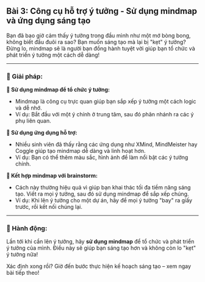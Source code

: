 ## Bài 3: Công cụ hỗ trợ ý tưởng - Sử dụng mindmap và ứng dụng sáng tạo

Bạn đã bao giờ cảm thấy ý tưởng trong đầu mình như một mớ bòng bong, không biết đầu đuôi ra sao? Bạn muốn sáng tạo mà lại bị "kẹt" ý tưởng? Đừng lo, mindmap sẽ là người bạn đồng hành tuyệt vời giúp bạn tổ chức và phát triển ý tưởng một cách dễ dàng!

---

### 📌 Giải pháp:

**🔹 Sử dụng mindmap để tổ chức ý tưởng:**
- Mindmap là công cụ trực quan giúp bạn sắp xếp ý tưởng một cách logic và dễ nhớ. 
- Ví dụ: Bắt đầu với một ý chính ở trung tâm, sau đó phân nhánh ra các ý phụ liên quan.

**🔹 Sử dụng ứng dụng hỗ trợ:**
- Nhiều sinh viên đã thấy rằng các ứng dụng như XMind, MindMeister hay Coggle giúp tạo mindmap dễ dàng và linh hoạt hơn. 
- Ví dụ: Bạn có thể thêm màu sắc, hình ảnh để làm nổi bật các ý tưởng chính.

**🔹 Kết hợp mindmap với brainstorm:**
- Cách này thường hiệu quả vì giúp bạn khai thác tối đa tiềm năng sáng tạo. Viết ra mọi ý tưởng, sau đó sử dụng mindmap để sắp xếp chúng.
- Ví dụ: Khi lên ý tưởng cho một dự án, hãy để mọi ý tưởng "bay" ra giấy trước, rồi kết nối chúng lại.

---

### 🚀 Hành động:

Lần tới khi cần lên ý tưởng, hãy **sử dụng mindmap** để tổ chức và phát triển ý tưởng của mình. Điều này sẽ giúp bạn sáng tạo hơn và không còn lo "kẹt" ý tưởng nữa!

Xác định xong rồi? Giờ đến bước thực hiện kế hoạch sáng tạo – xem ngay bài tiếp theo!